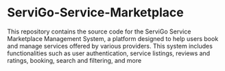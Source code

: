# ServiGo-Service-Marketplace
This repository contains the source code for the ServiGo Service Marketplace Management System, a platform designed to help users book and manage services offered by various providers. This system includes functionalities such as user authentication, service listings, reviews and ratings, booking, search and filtering, and more
